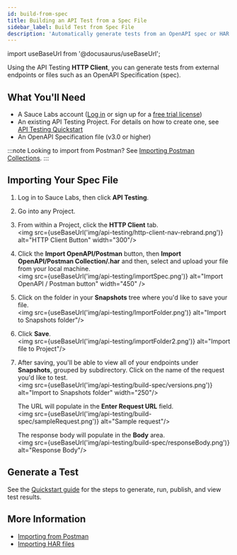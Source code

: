 ```yaml
---
id: build-from-spec
title: Building an API Test from a Spec File
sidebar_label: Build Test from Spec File
description: 'Automatically generate tests from an OpenAPI spec or HAR file.'
---
```


import useBaseUrl from '@docusaurus/useBaseUrl';

Using the API Testing **HTTP Client**, you can generate tests from external endpoints or files such as an OpenAPI Specification (spec).

## What You'll Need

- A Sauce Labs account ([Log in](https://accounts.saucelabs.com/am/XUI/#login/) or sign up for a [free trial license](https://saucelabs.com/sign-up))
- An existing API Testing Project. For details on how to create one, see [API Testing Quickstart](/api-testing/quickstart/)
- An OpenAPI Specification file (v3.0 or higher)

:::note
Looking to import from Postman? See [Importing Postman Collections](/api-testing/import-postman-collection/).
:::

## Importing Your Spec File

1. Log in to Sauce Labs, then click **API Testing**.
2. Go into any Project.
3. From within a Project, click the **HTTP Client** tab.<br/><img src={useBaseUrl('img/api-testing/http-client-nav-rebrand.png')} alt="HTTP Client Button" width="300"/>
4. Click the **Import OpenAPI/Postman** button, then **Import OpenAPI/Postman Collection/.har** and then, select and upload your file from your local machine.<br/><img src={useBaseUrl('img/api-testing/importSpec.png')} alt="Import OpenAPI / Postman button" width="450" />
5. Click on the folder in your **Snapshots** tree where you'd like to save your file.<br/><img src={useBaseUrl('img/api-testing/ImportFolder.png')} alt="Import to Snapshots folder"/>
6. Click **Save**.<br/><img src={useBaseUrl('img/api-testing/importFolder2.png')} alt="Import file to Project"/>
7. After saving, you'll be able to view all of your endpoints under **Snapshots**, grouped by subdirectory. Click on the name of the request you'd like to test.<br/><img src={useBaseUrl('img/api-testing/build-spec/versions.png')} alt="Import to Snapshots folder" width="250"/><br/>

   The URL will populate in the **Enter Request URL** field. <br/><img src={useBaseUrl('img/api-testing/build-spec/sampleRequest.png')} alt="Sample request"/>

   The response body will populate in the **Body** area. <br/><img src={useBaseUrl('img/api-testing/build-spec/responseBody.png')} alt="Response Body"/>

## Generate a Test

See the [Quickstart guide](/api-testing/quickstart/#generate-test) for the steps to generate, run, publish, and view test results.

## More Information

- [Importing from Postman](/api-testing/import-postman-collection/)
- [Importing HAR files](/api-testing/import-har-files/)
